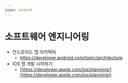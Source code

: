 ```yaml
---
icon: wrench
---
```


# 소프트웨어 엔지니어링

* 안드로이드 앱 아키텍처
  * https://developer.android.com/topic/architecture
* IOS 앱 개발 시작하기
  * [https://developer.apple.com/ios/planning/](https://developer.apple.com/ios/planning/)
